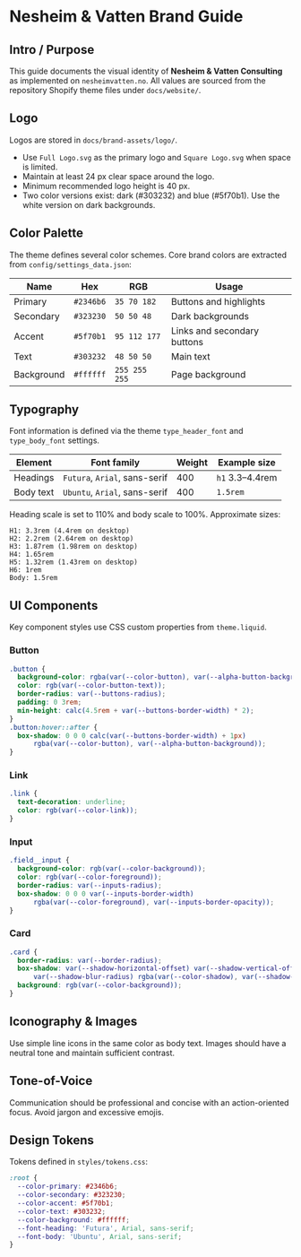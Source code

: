 # Nesheim & Vatten Brand Guide

## Intro / Purpose
This guide documents the visual identity of **Nesheim & Vatten Consulting** as implemented on `nesheimvatten.no`. All values are sourced from the repository Shopify theme files under `docs/website/`.

## Logo
Logos are stored in `docs/brand-assets/logo/`.

- Use `Full Logo.svg` as the primary logo and `Square Logo.svg` when space is limited.
- Maintain at least 24&nbsp;px clear space around the logo.
- Minimum recommended logo height is 40&nbsp;px.
- Two color versions exist: dark (#303232) and blue (#5f70b1). Use the white version on dark backgrounds.

## Color Palette
The theme defines several color schemes. Core brand colors are extracted from `config/settings_data.json`:

| Name       | Hex       | RGB            | Usage                             |
|------------|-----------|----------------|-----------------------------------|
| Primary    | `#2346b6` | `35 70 182`    | Buttons and highlights            |
| Secondary  | `#323230` | `50 50 48`     | Dark backgrounds                  |
| Accent     | `#5f70b1` | `95 112 177`   | Links and secondary buttons       |
| Text       | `#303232` | `48 50 50`     | Main text                         |
| Background | `#ffffff` | `255 255 255`  | Page background                   |

## Typography
Font information is defined via the theme `type_header_font` and `type_body_font` settings.

| Element      | Font family                                   | Weight | Example size |
|--------------|-----------------------------------------------|--------|--------------|
| Headings     | `Futura`, `Arial`, sans-serif                 | 400    | `h1` 3.3–4.4rem |
| Body text    | `Ubuntu`, `Arial`, sans-serif                 | 400    | `1.5rem`       |

Heading scale is set to 110% and body scale to 100%. Approximate sizes:

```
H1: 3.3rem (4.4rem on desktop)
H2: 2.2rem (2.64rem on desktop)
H3: 1.87rem (1.98rem on desktop)
H4: 1.65rem
H5: 1.32rem (1.43rem on desktop)
H6: 1rem
Body: 1.5rem
```

## UI Components
Key component styles use CSS custom properties from `theme.liquid`.

### Button
```css
.button {
  background-color: rgba(var(--color-button), var(--alpha-button-background));
  color: rgb(var(--color-button-text));
  border-radius: var(--buttons-radius);
  padding: 0 3rem;
  min-height: calc(4.5rem + var(--buttons-border-width) * 2);
}
.button:hover::after {
  box-shadow: 0 0 0 calc(var(--buttons-border-width) + 1px)
      rgba(var(--color-button), var(--alpha-button-background));
}
```

### Link
```css
.link {
  text-decoration: underline;
  color: rgb(var(--color-link));
}
```

### Input
```css
.field__input {
  background-color: rgb(var(--color-background));
  color: rgb(var(--color-foreground));
  border-radius: var(--inputs-radius);
  box-shadow: 0 0 0 var(--inputs-border-width)
      rgba(var(--color-foreground), var(--inputs-border-opacity));
}
```

### Card
```css
.card {
  border-radius: var(--border-radius);
  box-shadow: var(--shadow-horizontal-offset) var(--shadow-vertical-offset)
      var(--shadow-blur-radius) rgba(var(--color-shadow), var(--shadow-opacity));
  background: rgb(var(--color-background));
}
```

## Iconography & Images
Use simple line icons in the same color as body text. Images should have a neutral tone and maintain sufficient contrast.

## Tone-of-Voice
Communication should be professional and concise with an action-oriented focus. Avoid jargon and excessive emojis.

## Design Tokens
Tokens defined in `styles/tokens.css`:
```css
:root {
  --color-primary: #2346b6;
  --color-secondary: #323230;
  --color-accent: #5f70b1;
  --color-text: #303232;
  --color-background: #ffffff;
  --font-heading: 'Futura', Arial, sans-serif;
  --font-body: 'Ubuntu', Arial, sans-serif;
}
```
